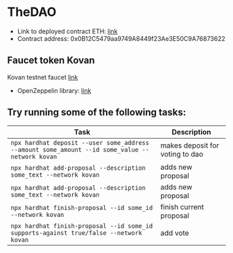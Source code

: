 # TheDAO


- Link to deployed contract ETH: [link](https://kovan.etherscan.io/address/0x0B12C5479aa9749A8449f23Ae3E50C9A76873622)
- Contract address: 0x0B12C5479aa9749A8449f23Ae3E50C9A76873622


## Faucet token Kovan

Kovan testnet faucet [link](https://kovan.etherscan.io/address/0xF1d92f1A54865bbc012a6b77C32A94dCcB26eD43)



- OpenZeppelin library: [link](https://github.com/OpenZeppelin/openzeppelin-contracts)



## Try running some of the following tasks:

| Task | Description |
| --- | --- |
| `npx hardhat deposit --user some_address --amount some_amount --id some_value --network kovan` | makes deposit for voting to dao |
| `npx hardhat add-proposal --description some_text --network kovan` | adds new proposal |
| `npx hardhat add-proposal --description some_text --network kovan` | adds new proposal |
| `npx hardhat finish-proposal --id some_id --network kovan` | finish current proposal |
| `npx hardhat finish-proposal --id some_id supports-against true/false --network kovan` | add vote |